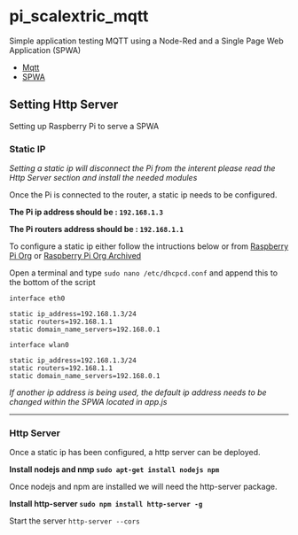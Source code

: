 # pi_scalextric_mqtt
Simple application testing MQTT using a Node-Red and a Single Page Web Application (SPWA)

- [Mqtt](https://github.com/aliceliveprojects/pi_scalextric_mqtt/blob/master/mqtt/README.md)
- [SPWA](https://github.com/aliceliveprojects/pi_scalextric_mqtt/blob/master/spwa/src/README.md)

## Setting Http Server
Setting up Raspberry Pi to serve a SPWA

### Static IP

*Setting a static ip will disconnect the Pi from the interent please read the Http Server section and install the needed modules*

Once the Pi is connected to the router, a static ip needs to be configured. 

**The Pi ip address should be : ```192.168.1.3```**

**The Pi routers address should be : ```192.168.1.1```**

To configure a static ip either follow the intructions below or from [Raspberry Pi Org](https://www.raspberrypi.org/learning/networking-lessons/rpi-static-ip-address/) or [Raspberry Pi Org Archived](http://web.archive.org/web/20181213192602/https://www.raspberrypi.org/learning/networking-lessons/rpi-static-ip-address/)

Open a terminal and type ```sudo nano /etc/dhcpcd.conf``` and append this to the bottom of the script

```
interface eth0

static ip_address=192.168.1.3/24
static routers=192.168.1.1
static domain_name_servers=192.168.0.1

interface wlan0

static ip_address=192.168.1.3/24
static routers=192.168.1.1
static domain_name_servers=192.168.0.1
```

*If another ip address is being used, the default ip address needs to be changed within the SPWA located in app.js*

---

### Http Server
Once a static ip has been configured, a http server can be deployed.

**Install nodejs and nmp ```sudo apt-get install nodejs npm```**

Once nodejs and npm are installed we will need the http-server package. 

**Install http-server ```sudo npm install http-server -g```**

Start the server ```http-server --cors```

